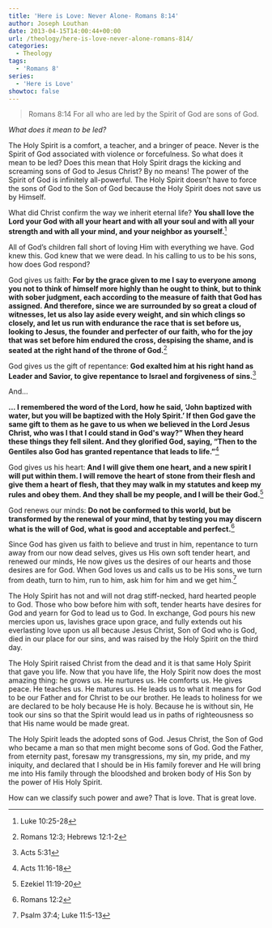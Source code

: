 ```yaml
---
title: 'Here is Love: Never Alone- Romans 8:14'
author: Joseph Louthan
date: 2013-04-15T14:00:44+00:00
url: /theology/here-is-love-never-alone-romans-814/
categories:
  - Theology
tags:
  - 'Romans 8'
series:
  - 'Here is Love'
showtoc: false
---
```

> Romans 8:14 For all who are led by the Spirit of God are sons of God.

_What does it mean to be led?_

The Holy Spirit is a comfort, a teacher, and a bringer of peace. Never is the Spirit of God associated with violence or forcefulness. So what does it mean to be led? Does this mean that Holy Spirit drags the kicking and screaming sons of God to Jesus Christ? By no means! The power of the Spirit of God is infinitely all-powerful. The Holy Spirit doesn’t have to force the sons of God to the Son of God because the Holy Spirit does not save us by Himself.

What did Christ confirm the way we inherit eternal life? **You shall love the Lord your God with all your heart and with all your soul and with all your strength and with all your mind, and your neighbor as yourself.**[^1]

All of God’s children fall short of loving Him with everything we have. God knew this. God knew that we were dead. In his calling to us to be his sons, how does God respond?

God gives us faith: **For by the grace given to me I say to everyone among you not to think of himself more highly than he ought to think, but to think with sober judgment, each according to the measure of faith that God has assigned. And therefore, since we are surrounded by so great a cloud of witnesses, let us also lay aside every weight, and sin which clings so closely, and let us run with endurance the race that is set before us, looking to Jesus, the founder and perfecter of our faith, who for the joy that was set before him endured the cross, despising the shame, and is seated at the right hand of the throne of God.**[^2]

God gives us the gift of repentance: **God exalted him at his right hand as Leader and Savior, to give repentance to Israel and forgiveness of sins.**[^3]

And...

**... I remembered the word of the Lord, how he said, ‘John baptized with water, but you will be baptized with the Holy Spirit.’ If then God gave the same gift to them as he gave to us when we believed in the Lord Jesus Christ, who was I that I could stand in God's way?” When they heard these things they fell silent. And they glorified God, saying, “Then to the Gentiles also God has granted repentance that leads to life.”**[^4]

God gives us his heart: **And I will give them one heart, and a new spirit I will put within them. I will remove the heart of stone from their flesh and give them a heart of flesh, that they may walk in my statutes and keep my rules and obey them. And they shall be my people, and I will be their God.**[^5]

God renews our minds: **Do not be conformed to this world, but be transformed by the renewal of your mind, that by testing you may discern what is the will of God, what is good and acceptable and perfect.**[^6]

Since God has given us faith to believe and trust in him, repentance to turn away from our now dead selves, gives us His own soft tender heart, and renewed our minds, He now gives us the desires of our hearts and those desires are for God. When God loves us and calls us to be His sons, we turn from death, turn to him, run to him, ask him for him and we get him.[^7]

The Holy Spirit has not and will not drag stiff-necked, hard hearted people to God. Those who bow before him with soft, tender hearts have desires for God and yearn for God to lead us to God. In exchange, God pours his new mercies upon us, lavishes grace upon grace, and fully extends out his everlasting love upon us all because Jesus Christ, Son of God who is God, died in our place for our sins, and was raised by the Holy Spirit on the third day.

The Holy Spirit raised Christ from the dead and it is that same Holy Spirit that gave you life. Now that you have life, the Holy Spirit now does the most amazing thing: he grows us. He nurtures us. He comforts us. He gives peace. He teaches us. He matures us. He leads us to what it means for God to be our Father and for Christ to be our brother. He leads to holiness for we are declared to be holy because He is holy. Because he is without sin, He took our sins so that the Spirit would lead us in paths of righteousness so that His name would be made great.

The Holy Spirit leads the adopted sons of God. Jesus Christ, the Son of God who became a man so that men might become sons of God. God the Father, from eternity past, foresaw my transgressions, my sin, my pride, and my iniquity, and declared that I should be in His family forever and He will bring me into His family through the bloodshed and broken body of His Son by the power of His Holy Spirit.

How can we classify such power and awe? That is love. That is great love.

[^1]: Luke 10:25-28
[^2]: Romans 12:3; Hebrews 12:1-2
[^3]: Acts 5:31
[^4]: Acts 11:16-18
[^5]: Ezekiel 11:19-20
[^6]: Romans 12:2
[^7]: Psalm 37:4; Luke 11:5-13
